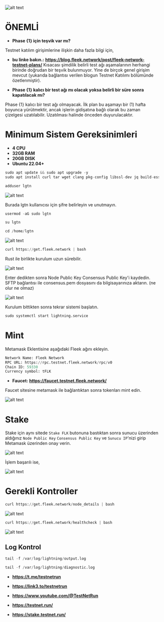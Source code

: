 
![alt text](https://i.hizliresim.com/d4bcrd1.png)


# ÖNEMLİ

- **Phase {1} için teşvik var mı?**

Testnet katılım girişimlerine ilişkin daha fazla bilgi için,

- **bu linke bakın.:** **https://blog.fleek.network/post/fleek-network-testnet-plans/**
Kısacası şimdilik belirli test ağı aşamalarının herhangi birinde doğrudan bir teşvik bulunmuyor. Yine de birçok genel girişim mevcut (yukarıda bağlantısı verilen blogun Testnet Katılımı bölümünde özetlenmiştir).


- **Phase {1} kalıcı bir test ağı mı olacak yoksa belirli bir süre sonra kapatılacak mı?**

Phase {1} kalıcı bir test ağı olmayacak. İlk plan bu aşamayı bir (1) hafta boyunca yürütmektir, ancak işlerin gidişatına bağlı olarak bu zaman çizelgesi uzatılabilir. Uzatılması halinde önceden duyurulacaktır.

# Minimum Sistem Gereksinimleri

- **4 CPU**
- **32GB RAM**
- **20GB DISK**
- **Ubuntu 22.04+**


```python
sudo apt update && sudo apt upgrade -y
sudo apt install curl tar wget clang pkg-config libssl-dev jq build-essential bsdmainutils git make ncdu gcc git jq chrony liblz4-tool -y
```


```python
adduser lgtn
```

![alt text](https://i.hizliresim.com/pm59nrt.png)

Burada lgtn kullanıcısı için şifre belirleyin ve unutmayın.


```python
usermod -aG sudo lgtn
```


```python
su lgtn
```


```python
cd /home/lgtn
```

![alt text](https://i.hizliresim.com/3aet5uw.png)


```python
curl https://get.fleek.network | bash
```

Rust ile birlikte kurulum uzun sürebilir.

![alt text](https://i.hizliresim.com/rbc2oag.png)

Enter dedikten sonra Node Public Key Consensus Public Key'i kaydedin. SFTP bağlantısı ile consensus.pem dosyasını da bilgisayarınıza aktarın. (ne olur ne olmaz)

![alt text](https://i.hizliresim.com/tdgxv7a.png)

Kurulum bittikten sonra tekrar sistemi başlatın.

```python
sudo systemctl start lightning.service
```

# Mint

Metamask Eklentisine aşağıdaki Fleek ağını ekleyin.

```python
Network Name: Fleek Network
RPC URL: https://rpc.testnet.fleek.network/rpc/v0
Chain ID: 59330
Currency symbol: tFLK
```

- **Faucet:** **https://faucet.testnet.fleek.network/**

Faucet sitesine metamask ile bağlantıktan sonra tokenları mint edin.

![alt text](https://i.hizliresim.com/nhfpdvn.png)



# Stake

Stake için aynı sitede `Stake FLK` butonuna bastıktan sonra sunucu üzerinden aldığınız `Node Public Key` `Consensus Public Key` ve `Sunucu IP`'nizi girip Metamask üzerinden onay verin.

![alt text](https://i.hizliresim.com/8v6jeie.png)

İşlem başarılı ise,


![alt text](https://i.hizliresim.com/lkue9aq.png)


# Gerekli Kontroller

```python
curl https://get.fleek.network/node_details | bash
```

![alt text](https://i.hizliresim.com/b9lwp8l.png)

```python
curl https://get.fleek.network/healthcheck | bash
```

![alt text](https://i.hizliresim.com/qhuzpqm.png)


## Log Kontrol

```python
tail -f /var/log/lightning/output.log
```

```python
tail -f /var/log/lightning/diagnostic.log
```

- **https://t.me/testnetrun**

- **https://link3.to/testnetrun**

- **https://www.youtube.com/@TestNetRun**

- **https://testnet.run/**

- **https://stake.testnet.run/**




